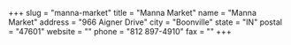 +++
slug = "manna-market"
title = "Manna Market"
name = "Manna Market"
address = "966 Aigner Drive"
city = "Boonville"
state = "IN"
postal = "47601"
website = ""
phone = "812 897-4910"
fax = ""
+++
